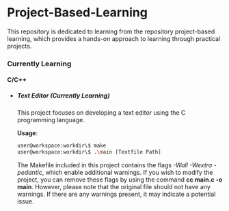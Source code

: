 # Project-Based-Learning
This repository is dedicated to learning from the repository project-based learning, which provides a hands-on approach to learning through practical projects.

### Currently Learning

#### C/C++

- ##### Text Editor (Currently Learning)

  This project focuses on developing a text editor using the C programming language.

  **Usage**: 

  ```bash
  user@workspace:workdir\$ make
  user@workspace:workdir\$ .\main [Textfile Path]
  ```

  The Makefile included in this project contains the flags *-Wall -Wextra -pedantic*, which enable additional warnings. If you wish to modify the project, you can remove these flags by using the command **cc main.c -o main**. However, please note that the original file should not have any warnings. If there are any warnings present, it may indicate a potential issue.